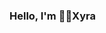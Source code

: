 ### Hello, I'm 👩‍💻Xyra

<!--
**divavocado/divavocado** is a ✨ _special_ ✨ repository because its `README.md` (this file) appears on your GitHub profile.

I'm a 3D Ar
tist, Graphic Designer and a Future Web Developer!

• 🔭 I’m still improving my coding knowledge
• 🌱 I’m currently learning HTML, CSS & JavaScript 

• 📈 I invest in Bitcoin
• 💬 Ask me about anything

• 👩 Pronouns: She/Her
• ⚡ Fun fact:

